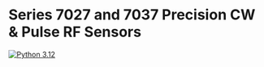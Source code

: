 # Series 7027 and 7037 Precision CW & Pulse RF Sensors

[![Python 3.12](https://img.shields.io/badge/python-3.12-&?labelColor=3E434A&colorB=006281&logo=python)](https://www.python.org/downloads/release/python-3127/)

